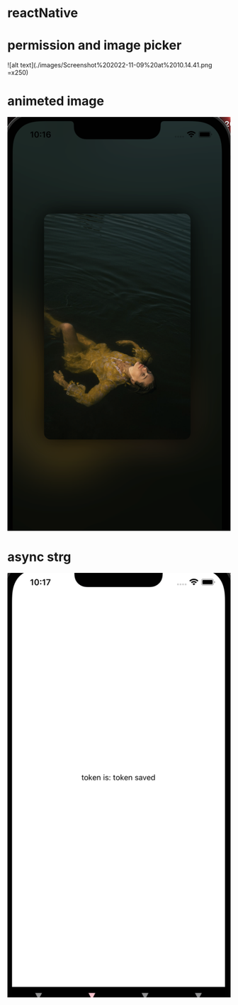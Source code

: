 # reactNative

# permission and image picker

![alt text](./images/Screenshot%202022-11-09%20at%2010.14.41.png =x250)

# animeted image

![alt text](./images/animateImage.png)

# async strg

![alt text](./images/token.png)
